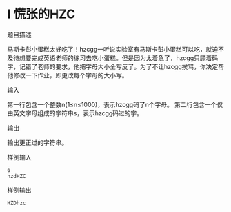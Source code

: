 # I 慌张的HZC

题目描述

马斯卡彭小蛋糕太好吃了！hzcgg一听说实验室有马斯卡彭小蛋糕可以吃，就迫不及待想要完成英语老师的练习去吃小蛋糕。但是因为太着急了，hzcgg只顾着码字，记错了老师的要求，他把字母大小全写反了。为了不让hzcgg挨骂，你决定帮他修改一下作业，即更改每个字母的大小写。

输入

第一行包含一个整数n(1≤n≤1000)，表示hzcgg码了n个字母。
第二行包含一个仅由英文字母组成的字符串s，表示hzcgg码过的字。

输出

输出更正过的字符串。

样例输入

```
6
hzdHZC
```

样例输出

```
HZDhzc
```
